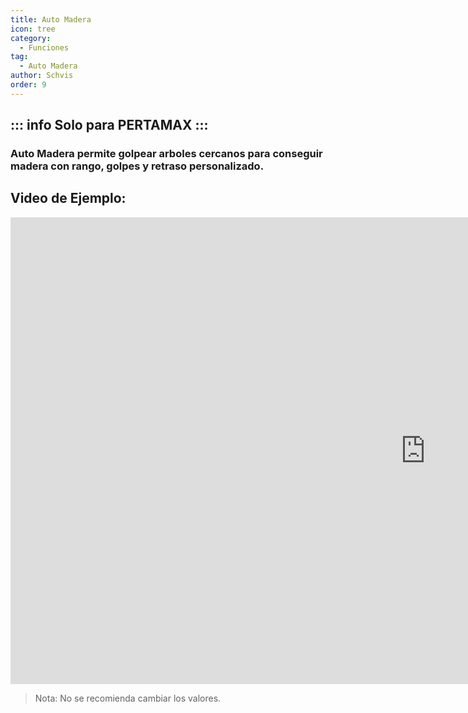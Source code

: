 ```yaml
---
title: Auto Madera
icon: tree
category:
  - Funciones
tag:
  - Auto Madera
author: Schvis
order: 9
---
```

::: info Solo para PERTAMAX
:::
---
### Auto Madera permite golpear arboles cercanos para conseguir madera con rango, golpes y retraso personalizado.

## Video de Ejemplo:

<div class="iframe-container"><iframe width="1328" height="747" src="https://www.youtube.com/embed/v95_NOxc4do?list=PL5eI1Tb64p56g27qfYk7VuFTz4FK6YrKa" title="Korepi - Auto Tree Farm" frameborder="0" allow="accelerometer; autoplay; clipboard-write; encrypted-media; gyroscope; picture-in-picture; web-share" referrerpolicy="strict-origin-when-cross-origin" allowfullscreen></iframe></div>

> Nota: No se recomienda cambiar los valores.
